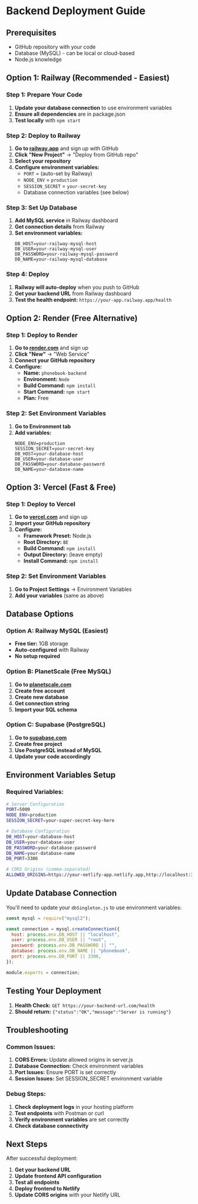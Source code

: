 # Backend Deployment Guide

## Prerequisites

- GitHub repository with your code
- Database (MySQL) - can be local or cloud-based
- Node.js knowledge

## Option 1: Railway (Recommended - Easiest)

### Step 1: Prepare Your Code

1. **Update your database connection** to use environment variables
2. **Ensure all dependencies** are in package.json
3. **Test locally** with `npm start`

### Step 2: Deploy to Railway

1. **Go to [railway.app](https://railway.app)** and sign up with GitHub
2. **Click "New Project"** → "Deploy from GitHub repo"
3. **Select your repository**
4. **Configure environment variables:**
   - `PORT` = (auto-set by Railway)
   - `NODE_ENV` = `production`
   - `SESSION_SECRET` = `your-secret-key`
   - Database connection variables (see below)

### Step 3: Set Up Database

1. **Add MySQL service** in Railway dashboard
2. **Get connection details** from Railway
3. **Set environment variables:**
   ```
   DB_HOST=your-railway-mysql-host
   DB_USER=your-railway-mysql-user
   DB_PASSWORD=your-railway-mysql-password
   DB_NAME=your-railway-mysql-database
   ```

### Step 4: Deploy

1. **Railway will auto-deploy** when you push to GitHub
2. **Get your backend URL** from Railway dashboard
3. **Test the health endpoint:** `https://your-app.railway.app/health`

## Option 2: Render (Free Alternative)

### Step 1: Deploy to Render

1. **Go to [render.com](https://render.com)** and sign up
2. **Click "New"** → "Web Service"
3. **Connect your GitHub repository**
4. **Configure:**
   - **Name:** `phonebook-backend`
   - **Environment:** `Node`
   - **Build Command:** `npm install`
   - **Start Command:** `npm start`
   - **Plan:** Free

### Step 2: Set Environment Variables

1. **Go to Environment tab**
2. **Add variables:**
   ```
   NODE_ENV=production
   SESSION_SECRET=your-secret-key
   DB_HOST=your-database-host
   DB_USER=your-database-user
   DB_PASSWORD=your-database-password
   DB_NAME=your-database-name
   ```

## Option 3: Vercel (Fast & Free)

### Step 1: Deploy to Vercel

1. **Go to [vercel.com](https://vercel.com)** and sign up
2. **Import your GitHub repository**
3. **Configure:**
   - **Framework Preset:** Node.js
   - **Root Directory:** `BE`
   - **Build Command:** `npm install`
   - **Output Directory:** (leave empty)
   - **Install Command:** `npm install`

### Step 2: Set Environment Variables

1. **Go to Project Settings** → Environment Variables
2. **Add your variables** (same as above)

## Database Options

### Option A: Railway MySQL (Easiest)

- **Free tier:** 1GB storage
- **Auto-configured** with Railway
- **No setup required**

### Option B: PlanetScale (Free MySQL)

1. **Go to [planetscale.com](https://planetscale.com)**
2. **Create free account**
3. **Create new database**
4. **Get connection string**
5. **Import your SQL schema**

### Option C: Supabase (PostgreSQL)

1. **Go to [supabase.com](https://supabase.com)**
2. **Create free project**
3. **Use PostgreSQL instead of MySQL**
4. **Update your code accordingly**

## Environment Variables Setup

### Required Variables:

```bash
# Server Configuration
PORT=5000
NODE_ENV=production
SESSION_SECRET=your-super-secret-key-here

# Database Configuration
DB_HOST=your-database-host
DB_USER=your-database-user
DB_PASSWORD=your-database-password
DB_NAME=your-database-name
DB_PORT=3306

# CORS Origins (comma-separated)
ALLOWED_ORIGINS=https://your-netlify-app.netlify.app,http://localhost:3000
```

## Update Database Connection

You'll need to update your `dbSingleton.js` to use environment variables:

```javascript
const mysql = require("mysql2");

const connection = mysql.createConnection({
  host: process.env.DB_HOST || "localhost",
  user: process.env.DB_USER || "root",
  password: process.env.DB_PASSWORD || "",
  database: process.env.DB_NAME || "phonebook",
  port: process.env.DB_PORT || 3306,
});

module.exports = connection;
```

## Testing Your Deployment

1. **Health Check:** `GET https://your-backend-url.com/health`
2. **Should return:** `{"status":"OK","message":"Server is running"}`

## Troubleshooting

### Common Issues:

1. **CORS Errors:** Update allowed origins in server.js
2. **Database Connection:** Check environment variables
3. **Port Issues:** Ensure PORT is set correctly
4. **Session Issues:** Set SESSION_SECRET environment variable

### Debug Steps:

1. **Check deployment logs** in your hosting platform
2. **Test endpoints** with Postman or curl
3. **Verify environment variables** are set correctly
4. **Check database connectivity**

## Next Steps

After successful deployment:

1. **Get your backend URL**
2. **Update frontend API configuration**
3. **Test all endpoints**
4. **Deploy frontend to Netlify**
5. **Update CORS origins** with your Netlify URL
